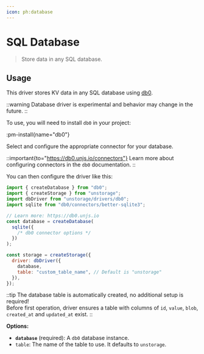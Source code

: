 ```yaml
---
icon: ph:database
---
```


# SQL Database

> Store data in any SQL database.

## Usage

This driver stores KV data in any SQL database using [db0](https://db0.unjs.io).

::warning
Database driver is experimental and behavior may change in the future.
::

To use, you will need to install `db0` in your project:

:pm-install{name="db0"}

Select and configure the appropriate connector for your database.

::important{to="https://db0.unjs.io/connectors"}
Learn more about configuring connectors in the `db0` documentation.
::

You can then configure the driver like this:

```js
import { createDatabase } from "db0";
import { createStorage } from "unstorage";
import dbDriver from "unstorage/drivers/db0";
import sqlite from "db0/connectors/better-sqlite3";

// Learn more: https://db0.unjs.io
const database = createDatabase(
  sqlite({
    /* db0 connector options */
  })
);

const storage = createStorage({
  driver: dbDriver({
    database,
    table: "custom_table_name", // Default is "unstorage"
  }),
});
```

::tip
The database table is automatically created, no additional setup is required! <br>
Before first operation, driver ensures a table with columns of `id`, `value`, `blob`, `created_at` and `updated_at` exist.
::

**Options:**

- **`database`** (required): A `db0` database instance.
- `table`: The name of the table to use. It defaults to `unstorage`.
